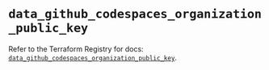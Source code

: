 # `data_github_codespaces_organization_public_key`

Refer to the Terraform Registry for docs: [`data_github_codespaces_organization_public_key`](https://registry.terraform.io/providers/integrations/github/5.44.0/docs/data-sources/codespaces_organization_public_key).
